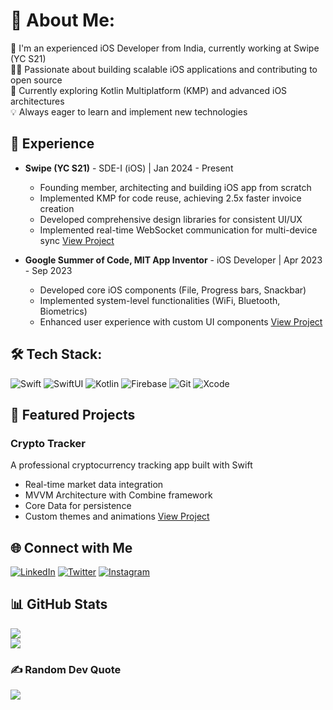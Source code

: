 # 💫 About Me:
🔭 I'm an experienced iOS Developer from India, currently working at Swipe (YC S21)<br>
👨‍💻 Passionate about building scalable iOS applications and contributing to open source<br>
🌱 Currently exploring Kotlin Multiplatform (KMP) and advanced iOS architectures<br>
💡 Always eager to learn and implement new technologies<br>

## 🚀 Experience
- **Swipe (YC S21)** - SDE-I (iOS) | Jan 2024 - Present
  - Founding member, architecting and building iOS app from scratch
  - Implemented KMP for code reuse, achieving 2.5x faster invoice creation
  - Developed comprehensive design libraries for consistent UI/UX
  - Implemented real-time WebSocket communication for multi-device sync
  [View Project](https://bit.ly/swipe-ios)

- **Google Summer of Code, MIT App Inventor** - iOS Developer | Apr 2023 - Sep 2023
  - Developed core iOS components (File, Progress bars, Snackbar)
  - Implemented system-level functionalities (WiFi, Bluetooth, Biometrics)
  - Enhanced user experience with custom UI components
  [View Project](https://summerofcode.withgoogle.com/programs/2023/projects/aeUHF4rI)

## 🛠️ Tech Stack:
![Swift](https://img.shields.io/badge/swift-F54A2A?style=for-the-badge&logo=swift&logoColor=white)
![SwiftUI](https://img.shields.io/badge/SwiftUI-000000?style=for-the-badge&logo=swift&logoColor=white)
![Kotlin](https://img.shields.io/badge/Kotlin-0095D5?style=for-the-badge&logo=kotlin&logoColor=white)
![Firebase](https://img.shields.io/badge/firebase-%23039BE5.svg?style=for-the-badge&logo=firebase)
![Git](https://img.shields.io/badge/git-%23F05033.svg?style=for-the-badge&logo=git&logoColor=white)
![Xcode](https://img.shields.io/badge/Xcode-007ACC?style=for-the-badge&logo=Xcode&logoColor=white)

## 📱 Featured Projects
### Crypto Tracker
A professional cryptocurrency tracking app built with Swift
- Real-time market data integration
- MVVM Architecture with Combine framework
- Core Data for persistence
- Custom themes and animations
[View Project](https://github.com/dhruvshrivastava18/CryptoTracker)

## 🌐 Connect with Me
[![LinkedIn](https://img.shields.io/badge/LinkedIn-%230077B5.svg?logo=linkedin&logoColor=white)](https://www.linkedin.com/in/dhruv-shrivastava-a77041201/)
[![Twitter](https://img.shields.io/badge/Twitter-%231DA1F2.svg?logo=Twitter&logoColor=white)](https://twitter.com/Dhruv_1802)
[![Instagram](https://img.shields.io/badge/Instagram-%23E4405F.svg?logo=Instagram&logoColor=white)](https://instagram.com/dhruvshrivastava18)

## 📊 GitHub Stats
![](https://github-readme-stats.vercel.app/api?username=dhruvshrivastava18&show_icons=true&theme=dark&hide_border=true)<br/>
![](https://github-readme-stats.vercel.app/api/top-langs/?username=dhruvshrivastava18&theme=dark&hide_border=true&layout=compact)

### ✍️ Random Dev Quote
![](https://quotes-github-readme.vercel.app/api?type=horizontal&theme=radical)
